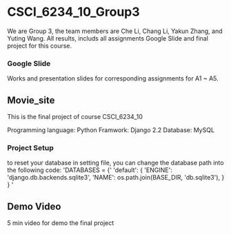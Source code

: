 # CSCI_6234_10_Group3

We are Group 3, the team members are Che Li, Chang Li, Yakun Zhang, and Yuting Wang.
All results, includs all assignments Google Slide and final project for this course.

### Google Slide
Works and presentation slides for corresponding assignments for A1 ~ A5.


## Movie_site

This is the final project of course CSCI_6234_10

Programming language: Python
Framwork: Django 2.2
Database: MySQL

### Project Setup

to reset your database in setting file, you can change the database path into the following code:
'DATABASES = {'
    'default': {
        'ENGINE': 'django.db.backends.sqlite3',
        'NAME': os.path.join(BASE_DIR, 'db.sqlite3'),
    }
}
'
## Demo Video

5 min video for demo the final project


